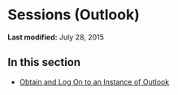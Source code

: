 
# Sessions (Outlook)

 **Last modified:** July 28, 2015


## In this section


-  [Obtain and Log On to an Instance of Outlook](ef369364-6500-2759-3ef4-ed4411112e96.md)
    

